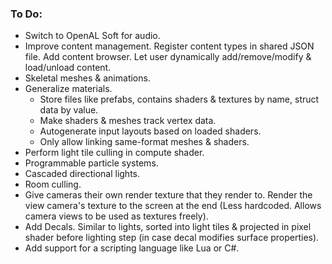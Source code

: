 
### To Do:
 - Switch to OpenAL Soft for audio.
 - Improve content management. Register content types in shared JSON file. Add content browser. Let user dynamically add/remove/modify & load/unload content.
 - Skeletal meshes & animations.
 - Generalize materials.
   - Store files like prefabs, contains shaders & textures by name, struct data by value.
   - Make shaders & meshes track vertex data. 
   - Autogenerate input layouts based on loaded shaders.
   - Only allow linking same-format meshes & shaders.
 - Perform light tile culling in compute shader.
 - Programmable particle systems.
 - Cascaded directional lights.
 - Room culling.
 - Give cameras their own render texture that they render to. Render the view camera's texture to the screen at the end (Less hardcoded. Allows camera views to be used as textures freely).
 - Add Decals. Similar to lights, sorted into light tiles & projected in pixel shader before lighting step (in case decal modifies surface properties).
 - Add support for a scripting language like Lua or C#.
